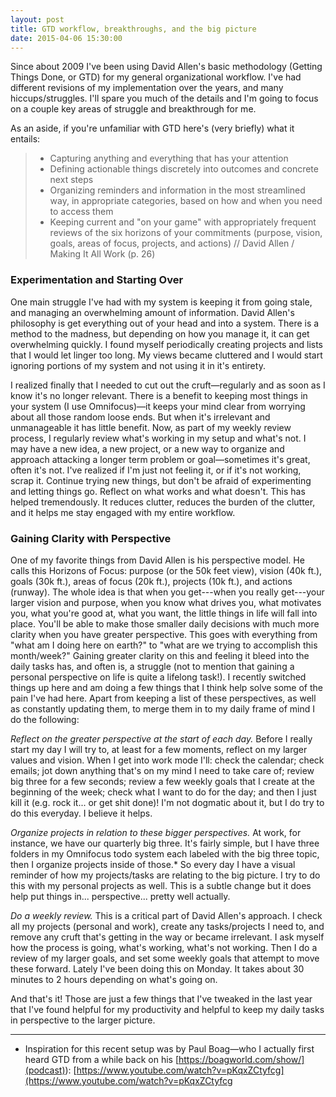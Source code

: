```yaml
---
layout: post
title: GTD workflow, breakthroughs, and the big picture
date: 2015-04-06 15:30:00
---
```


Since about 2009 I've been using David Allen's basic methodology (Getting Things Done, or GTD) for my general organizational workflow. I've had different revisions of my implementation over the years, and many hiccups/struggles. I'll spare you much of the details and I'm going to focus on a couple key areas of struggle and breakthrough for me.

As an aside, if you're unfamiliar with GTD here's (very briefly) what it entails:

> * Capturing anything and everything that has your attention
> * Defining actionable things discretely into outcomes and concrete next steps
> * Organizing reminders and information in the most streamlined way, in appropriate categories, based on how and when you need to access them
> * Keeping current and "on your game" with appropriately frequent reviews of the six horizons of your commitments (purpose, vision, goals, areas of focus, projects, and actions)
> // David Allen / Making It All Work (p. 26)

### Experimentation and Starting Over

One main struggle I've had with my system is keeping it from going stale, and managing an overwhelming amount of information. David Allen's philosophy is get everything out of your head and into a system. There is a method to the madness, but depending on how you manage it, it can get overwhelming quickly. I found myself periodically creating projects and lists that I would let linger too long. My views became cluttered and I would start ignoring portions of my system and not using it in it's entirety.

I realized finally that I needed to cut out the cruft—regularly and as soon as I know it's no longer relevant. There is a benefit to keeping most things in your system (I use Omnifocus)—it keeps your mind clear from worrying about all those random loose ends. But when it's irrelevant and unmanageable it has little benefit. Now, as part of my weekly review process, I regularly review what's working in my setup and what's not. I may have a new idea, a new project, or a new way to organize and approach attacking a longer term problem or goal—sometimes it's great, often it's not. I've realized if I'm just not feeling it, or if it's not working, scrap it. Continue trying new things, but don't be afraid of experimenting and letting things go. Reflect on what works and what doesn't. This has helped tremendously. It reduces clutter, reduces the burden of the clutter, and it helps me stay engaged with my entire workflow.

### Gaining Clarity with Perspective

One of my favorite things from David Allen is his perspective model. He calls this Horizons of Focus: purpose (or the 50k feet view), vision (40k ft.), goals (30k ft.), areas of focus (20k ft.), projects (10k ft.), and actions (runway). The whole idea is that when you get---when you really get---your larger vision and purpose, when you know what drives you, what motivates you, what you're good at, what you want, the little things in life will fall into place. You'll be able to make those smaller daily decisions with much more clarity when you have greater perspective. This goes with everything from "what am I doing here on earth?" to "what are we trying to accomplish this month/week?" Gaining greater clarity on this and feeling it bleed into the daily tasks has, and often is, a struggle (not to mention that gaining a personal perspective on life is quite a lifelong task!). I recently switched things up here and am doing a few things that I think help solve some of the pain I've had here. Apart from keeping a list of these perspectives, as well as constantly updating them, to merge them in to my daily frame of mind I do the following:

*Reflect on the greater perspective at the start of each day.* Before I really start my day I will try to, at least for a few moments, reflect on my larger values and vision. When I get into work mode I'll: check the calendar; check emails; jot down anything that's on my mind I need to take care of; review big three for a few seconds; review a few weekly goals that I create at the beginning of the week; check what I want to do for the day; and then I just kill it (e.g. rock it... or get shit done)! I'm not dogmatic about it, but I do try to do this everyday. I believe it helps.

*Organize projects in relation to these bigger perspectives.* At work, for instance, we have our quarterly big three. It's fairly simple, but I have three folders in my Omnifocus todo system each labeled with the big three topic, then I organize projects inside of those.\* So every day I have a visual reminder of how my projects/tasks are relating to the big picture. I try to do this with my personal projects as well. This is a subtle change but it does help put things in... perspective... pretty well actually.

*Do a weekly review.* This is a critical part of David Allen's approach. I check all my projects (personal and work), create any tasks/projects I need to, and remove any cruft that's getting in the way or became irrelevant. I ask myself how the process is going, what's working, what's not working. Then I do a review of my larger goals, and set some weekly goals that attempt to move these forward. Lately I've been doing this on Monday. It takes about 30 minutes to 2 hours depending on what's going on.

And that's it! Those are just a few things that I've tweaked in the last year that I've found helpful for my productivity and helpful to keep my daily tasks in perspective to the larger picture.

---

* Inspiration for this recent setup was by Paul Boag—who I actually first heard GTD from a while back on his [https://boagworld.com/show/](podcast)): [https://www.youtube.com/watch?v=pKqxZCtyfcg](https://www.youtube.com/watch?v=pKqxZCtyfcg
